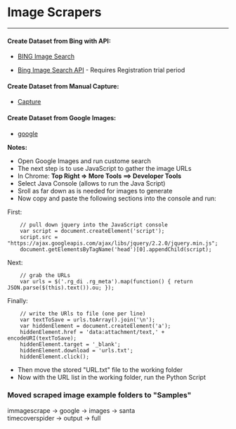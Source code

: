 # Image Scrapers
---------

#### Create Dataset from Bing with API:
* [BING Image Search](https://azure.microsoft.com/en-us/services/cognitive-services/bing-image-search-api/)

* [Bing Image Search API](https://azure.microsoft.com/en-us/try/cognitive-services/my-apis/?api=bing-image-search-api) - Requires Registration trial period

#### Create Dataset from Manual Capture:
* [Capture](https://www.pyimagesearch.com/2018/06/11/how-to-build-a-custom-face-recognition-dataset/)


#### Create Dataset from Google Images:  
* [google](https://www.pyimagesearch.com/2017/12/04/how-to-create-a-deep-learning-dataset-using-google-images/)

**Notes:**  

* Open Google Images and run custome search
* The next step is to use JavaScript to gather the image URLs
* In Chrome: **Top Right => More Tools ==> Developer Tools**
* Select Java Console (allows to run the Java Script)
* Sroll as far down as is needed for images to generate
* Now copy and paste the following sections into the console and run:

First:

	    // pull down jquery into the JavaScript console
    	var script = document.createElement('script');
    	script.src = "https://ajax.googleapis.com/ajax/libs/jquery/2.2.0/jquery.min.js";
    	document.getElementsByTagName('head')[0].appendChild(script);
Next:        

      	// grab the URLs
		var urls = $('.rg_di .rg_meta').map(function() { return JSON.parse($(this).text()).ou; });
        
Finally:

		// write the URls to file (one per line)
		var textToSave = urls.toArray().join('\n');
		var hiddenElement = document.createElement('a');
		hiddenElement.href = 'data:attachment/text,' + encodeURI(textToSave);
		hiddenElement.target = '_blank';
		hiddenElement.download = 'urls.txt';
		hiddenElement.click();
        
* Then move the stored "URL.txt" file to the working folder
* Now with the URL list in the working folder, run the Python Script

### Moved scraped image example folders to "Samples"

immagescrape -> google -> images -> santa  
timecoverspider -> output -> full
